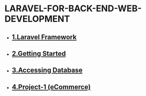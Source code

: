 # LARAVEL-FOR-BACK-END-WEB-DEVELOPMENT

- ## [1.Laravel Framework](./1.Laravel%20Framework/)
- ## [2.Getting Started](./2.Getting%20Started/)
- ## [3.Accessing Database](./3.Accessing%20Database/)
- ## [4.Project-1 (eCommerce)](<./4.Project-1%20(eCommerce)/>)
